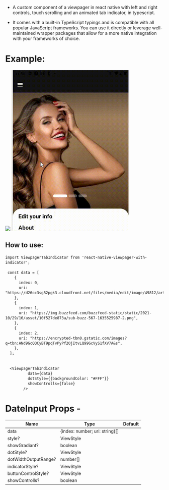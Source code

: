 - A custom component of a viewpager in react native with left and right controls, touch scrolling and an animated tab indicator, in typescript.

- It comes with a built-in TypeScript typings and is compatible with all popular JavaScript frameworks. You can use it directly or leverage well-maintained wrapper packages that allow for a more native integration with your frameworks of choice.

# Example:

![](./assets/videos/1.gif)
![](./assets/videos/2.gif)

## How to use:

```
import ViewpagerTabIndicator from 'react-native-viewpager-with-indicator';

 const data = [
    {
      index: 0,
      uri: "https://d26oc3sg82pgk3.cloudfront.net/files/media/edit/image/49812/article_aligned%402x.jpg",
    },
    {
      index: 1,
      uri: "https://img.buzzfeed.com/buzzfeed-static/static/2021-10/29/16/asset/10f527de873a/sub-buzz-567-1635525987-2.png",
    },
    {
      index: 2,
      uri: "https://encrypted-tbn0.gstatic.com/images?q=tbn:ANd9GcQQCyBT9pqTvPyPf2OjItvLQ99GcVyS1fXV7A&s",
    },
  ];


  <ViewpagerTabIndicator
          data={data}
          dotStyle={{backgroundColor: "#FFF"}}
          showControlls={false}
        />
```

# DateInput Props -

| Name                 | Type                           | Default |
| -------------------- | ------------------------------ | ------- |
| data                 | {index: number; uri: string}[] |
| style?               | ViewStyle                      |
| showGradiant?        | boolean                        |
| dotStyle?            | ViewStyle                      |
| dotWidthOutputRange? | number[]                       |
| indicatorStyle?      | ViewStyle                      |
| buttonControlStyle?  | ViewStyle                      |
| showControlls?       | boolean                        |
